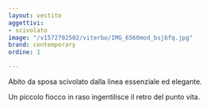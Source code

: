 ```yaml
---
layout: vestito
aggettivi:
- scivolato
image: "/v1572702502/viterbo/IMG_6560mod_bsjbfq.jpg"
brand: contemporary
ordine: 1

---
```

Abito da sposa scivolato dalla linea essenziale ed elegante.

Un piccolo fiocco in raso ingentilisce il retro del punto vita.